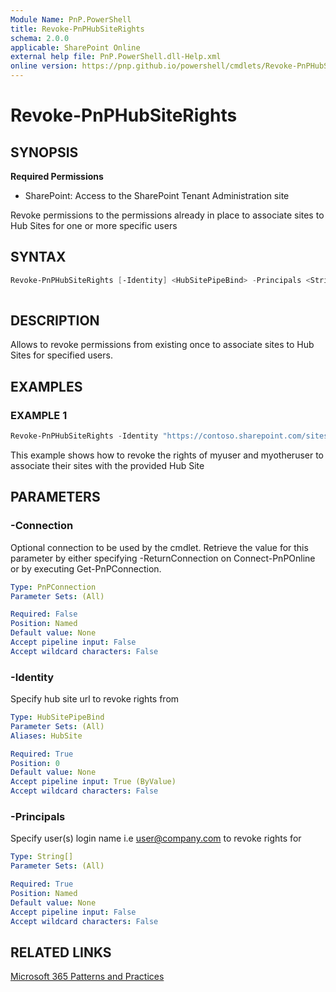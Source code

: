 ```yaml
---
Module Name: PnP.PowerShell
title: Revoke-PnPHubSiteRights
schema: 2.0.0
applicable: SharePoint Online
external help file: PnP.PowerShell.dll-Help.xml
online version: https://pnp.github.io/powershell/cmdlets/Revoke-PnPHubSiteRights.html
---
```

 
# Revoke-PnPHubSiteRights

## SYNOPSIS

**Required Permissions**

* SharePoint: Access to the SharePoint Tenant Administration site

Revoke permissions to the permissions already in place to associate sites to Hub Sites for one or more specific users

## SYNTAX

```powershell
Revoke-PnPHubSiteRights [-Identity] <HubSitePipeBind> -Principals <String[]> [-Connection <PnPConnection>]
 
```

## DESCRIPTION

Allows to revoke permissions from existing once to associate sites to Hub Sites for specified users.

## EXAMPLES

### EXAMPLE 1
```powershell
Revoke-PnPHubSiteRights -Identity "https://contoso.sharepoint.com/sites/hubsite" -Principals "myuser@mydomain.com","myotheruser@mydomain.com"
```

This example shows how to revoke the rights of myuser and myotheruser to associate their sites with the provided Hub Site

## PARAMETERS

### -Connection
Optional connection to be used by the cmdlet. Retrieve the value for this parameter by either specifying -ReturnConnection on Connect-PnPOnline or by executing Get-PnPConnection.

```yaml
Type: PnPConnection
Parameter Sets: (All)

Required: False
Position: Named
Default value: None
Accept pipeline input: False
Accept wildcard characters: False
```

### -Identity
Specify hub site url to revoke rights from

```yaml
Type: HubSitePipeBind
Parameter Sets: (All)
Aliases: HubSite

Required: True
Position: 0
Default value: None
Accept pipeline input: True (ByValue)
Accept wildcard characters: False
```

### -Principals
Specify user(s) login name i.e user@company.com to revoke rights for

```yaml
Type: String[]
Parameter Sets: (All)

Required: True
Position: Named
Default value: None
Accept pipeline input: False
Accept wildcard characters: False
```

## RELATED LINKS

[Microsoft 365 Patterns and Practices](https://aka.ms/m365pnp)


